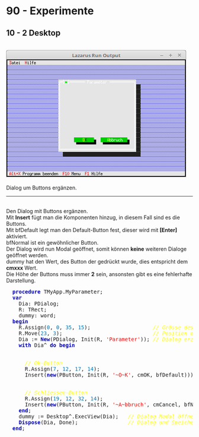 # 90 - Experimente
## 10 - 2 Desktop
<br>
<img src="image.png" alt="Selfhtml"><br><br>
Dialog um Buttons ergänzen.<br>
<hr><br>
Den Dialog mit Buttons ergänzen.<br>
Mit <b>Insert</b> fügt man die Komponenten hinzug, in diesem Fall sind es die Buttons.<br>
Mit bfDefault legt man den Default-Button fest, dieser wird mit <b>[Enter]</b> aktiviert.<br>
bfNormal ist ein gewöhnlicher Button.<br>
Der Dialog wird nun Modal geöffnet, somit können <b>keine</b> weiteren Dialoge geöffnet werden.<br>
dummy hat den Wert, des Button der gedrückt wurde, dies entspricht dem <b>cmxxx</b> Wert.<br>
Die Höhe der Buttons muss immer <b>2</b> sein, ansonsten gibt es eine fehlerhafte Darstellung.<br>
<pre><code=pascal>  <b><font color="0000BB">procedure</font></b> TMyApp.MyParameter;
  <b><font color="0000BB">var</font></b>
    Dia: PDialog;
    R: TRect;
    dummy: word;
  <b><font color="0000BB">begin</font></b>
    R.Assign(<font color="#0077BB">0</font>, <font color="#0077BB">0</font>, <font color="#0077BB">35</font>, <font color="#0077BB">15</font>);                    <i><font color="#FFFF00">// Grösse des Dialogs.</font></i>
    R.Move(<font color="#0077BB">23</font>, <font color="#0077BB">3</font>);                             <i><font color="#FFFF00">// Position des Dialogs.</font></i>
    Dia := <b><font color="0000BB">New</font></b>(PDialog, Init(R, <font color="#FF0000">'Parameter'</font>)); <i><font color="#FFFF00">// Dialog erzeugen.</font></i>
    <b><font color="0000BB">with</font></b> Dia^ <b><font color="0000BB">do</font></b> <b><font color="0000BB">begin</font></b>
<br>
      <i><font color="#FFFF00">// Ok-Button</font></i>
      R.Assign(<font color="#0077BB">7</font>, <font color="#0077BB">12</font>, <font color="#0077BB">17</font>, <font color="#0077BB">14</font>);
      Insert(<b><font color="0000BB">new</font></b>(PButton, Init(R, <font color="#FF0000">'~O~K'</font>, cmOK, bfDefault)));
<br>
      <i><font color="#FFFF00">// Schliessen-Button</font></i>
      R.Assign(<font color="#0077BB">19</font>, <font color="#0077BB">12</font>, <font color="#0077BB">32</font>, <font color="#0077BB">14</font>);
      Insert(<b><font color="0000BB">new</font></b>(PButton, Init(R, <font color="#FF0000">'~A~bbruch'</font>, cmCancel, bfNormal)));
    <b><font color="0000BB">end</font></b>;
    dummy := Desktop^.ExecView(Dia);   <i><font color="#FFFF00">// Dialog Modal öffnen.</font></i>
    <b><font color="0000BB">Dispose</font></b>(Dia, Done);                <i><font color="#FFFF00">// Dialog und Speicher frei geben.</font></i>
  <b><font color="0000BB">end</font></b>;</code></pre>
<br>
